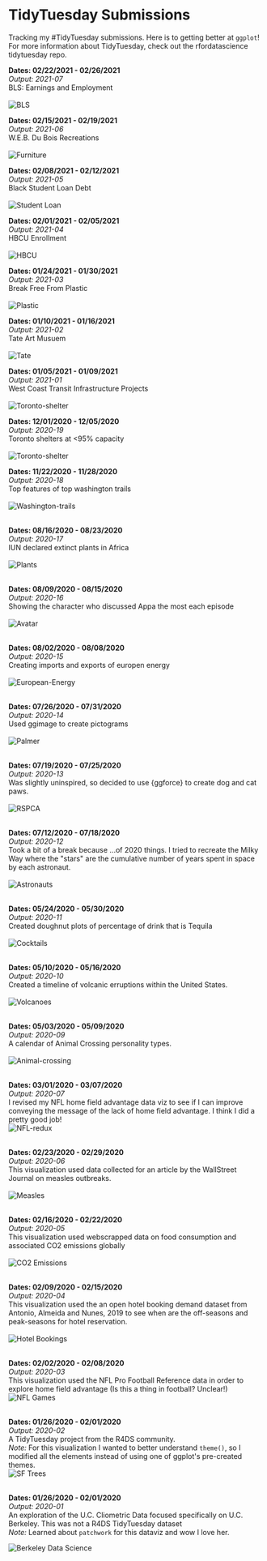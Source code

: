 # TidyTuesday Submissions
Tracking my #TidyTuesday submissions. Here is to getting better at `ggplot`!
For more information about TidyTuesday, check out the rfordatascience tidytuesday repo.

<b> Dates: 02/22/2021 - 02/26/2021 </b><br>
<i> Output: 2021-07</i><br>
BLS: Earnings and Employment<br><br>
![BLS](https://raw.githubusercontent.com/Ijeamakaanyene/tidytuesday/master/outputs/2021_07_bls.png)

<b> Dates: 02/15/2021 - 02/19/2021 </b><br>
<i> Output: 2021-06</i><br>
W.E.B. Du Bois Recreations<br><br>
![Furniture](https://raw.githubusercontent.com/Ijeamakaanyene/tidytuesday/master/outputs/2021_06_webdubois.png)


<b> Dates: 02/08/2021 - 02/12/2021 </b><br>
<i> Output: 2021-05</i><br>
Black Student Loan Debt<br><br>
![Student Loan](https://raw.githubusercontent.com/Ijeamakaanyene/tidytuesday/master/outputs/2021_05_wealth_income.png)


<b> Dates:  02/01/2021 - 02/05/2021 </b><br>
<i> Output: 2021-04</i><br>
HBCU Enrollment<br><br>
![HBCU](https://raw.githubusercontent.com/Ijeamakaanyene/tidytuesday/master/outputs/2021_04_hbcus.png)


<b> Dates: 01/24/2021 - 01/30/2021 </b><br>
<i> Output: 2021-03</i><br>
Break Free From Plastic<br><br>
![Plastic](https://raw.githubusercontent.com/Ijeamakaanyene/tidytuesday/master/outputs/2021_03_plastic_pollution.png)


<b> Dates: 01/10/2021 - 01/16/2021 </b><br>
<i> Output: 2021-02</i><br>
Tate Art Musuem<br><br>
![Tate](https://raw.githubusercontent.com/Ijeamakaanyene/tidytuesday/master/outputs/2021_02_tate.png)

<b> Dates: 01/05/2021 - 01/09/2021 </b><br>
<i> Output: 2021-01</i><br>
West Coast Transit Infrastructure Projects<br><br>
![Toronto-shelter](https://raw.githubusercontent.com/Ijeamakaanyene/tidytuesday/master/outputs/2021_01_ustransit.png)

<b> Dates: 12/01/2020 - 12/05/2020 </b><br>
<i> Output: 2020-19</i><br>
Toronto shelters at <95% capacity<br><br>
![Toronto-shelter](https://raw.githubusercontent.com/Ijeamakaanyene/tidytuesday/master/outputs/2020-19_toronto_shelters.png)

<b> Dates: 11/22/2020 - 11/28/2020 </b><br>
<i> Output: 2020-18</i><br>
Top features of top washington trails<br><br>
![Washington-trails](https://raw.githubusercontent.com/Ijeamakaanyene/tidytuesday/master/outputs/2020-18_trails.png)
</br></br>

<b> Dates: 08/16/2020 - 08/23/2020 </b><br>
<i> Output: 2020-17</i><br>
IUN declared extinct plants in Africa<br><br>
![Plants](https://raw.githubusercontent.com/Ijeamakaanyene/data_visualizations/master/outputs/2020-17_plants_in_danger.png)
</br></br>

<b> Dates: 08/09/2020 - 08/15/2020</b><br>
<i> Output: 2020-16</i><br>
Showing the character who discussed Appa the most each episode<br><br>
![Avatar](https://raw.githubusercontent.com/Ijeamakaanyene/data_visualizations/master/outputs/2020-16_avatar.png)
</br></br>

<b> Dates: 08/02/2020 - 08/08/2020</b><br>
<i> Output: 2020-15</i><br>
Creating imports and exports of europen energy<br><br>
![European-Energy](https://raw.githubusercontent.com/Ijeamakaanyene/data_visualizations/master/outputs/2020-15_european_energy.png)
</br></br>


<b> Dates: 07/26/2020 - 07/31/2020</b><br>
<i> Output: 2020-14</i><br>
Used ggimage to create pictograms<br><br>
![Palmer](https://raw.githubusercontent.com/Ijeamakaanyene/data_visualizations/master/outputs/2020-14_palmer_penguins.png)
</br></br>

<b> Dates: 07/19/2020 - 07/25/2020</b><br>
<i> Output: 2020-13</i><br>
Was slightly uninspired, so decided to use {ggforce} to create dog and cat paws.<br><br>
![RSPCA](https://raw.githubusercontent.com/Ijeamakaanyene/data_visualizations/master/outputs/2020-13_australian_animals.png)
</br></br>

<b> Dates: 07/12/2020 - 07/18/2020</b><br>
<i> Output: 2020-12</i><br>
Took a bit of a break because ...of 2020 things. I tried to recreate the Milky Way where the "stars" are the cumulative number of years spent in space by each astronaut.</br></br>
![Astronauts](https://raw.githubusercontent.com/Ijeamakaanyene/data_visualizations/master/outputs/2020-12_astronauts_galaxy_version_2.png)
</br></br>

<b> Dates: 05/24/2020 - 05/30/2020</b><br>
<i> Output: 2020-11</i><br>
Created doughnut plots of percentage of drink that is Tequila</br></br>
![Cocktails](https://raw.githubusercontent.com/Ijeamakaanyene/data_visualizations/master/outputs/2020-11_tequila_cocktails.png)
</br></br>

<b> Dates: 05/10/2020 - 05/16/2020</b><br>
<i> Output: 2020-10</i><br>
Created a timeline of volcanic erruptions within the United States.</br></br>
![Volcanoes](https://raw.githubusercontent.com/Ijeamakaanyene/data_visualizations/master/outputs/2020-10_volcano_erruptions.png)
</br></br>

<b> Dates: 05/03/2020 - 05/09/2020</b><br>
<i> Output: 2020-09</i><br>
A calendar of Animal Crossing personality types. </br></br>
![Animal-crossing](https://raw.githubusercontent.com/Ijeamakaanyene/data_visualizations/master/outputs/2020-09_animal_crossing_calendar.png)
</br></br>

<b> Dates: 03/01/2020 - 03/07/2020</b><br>
<i> Output: 2020-07</i><br>
I revised my NFL home field advantage data viz to see if I can improve conveying the message of the lack of home field advantage. I think I did a pretty good job!</br>
![NFL-redux](https://raw.githubusercontent.com/Ijeamakaanyene/data_visualizations/master/outputs/2020-07_nfl_stadiums_redux.png)
</br></br>

<b> Dates: 02/23/2020 - 02/29/2020</b><br>
<i> Output: 2020-06</i><br>
This visualization used data collected for an article by the WallStreet Journal on measles outbreaks.</br></br>
![Measles](https://raw.githubusercontent.com/Ijeamakaanyene/data_visualizations/master/outputs/2020-06_measles.png)
</br></br>

<b> Dates: 02/16/2020 - 02/22/2020</b><br>
<i> Output: 2020-05</i><br>
This visualization used webscrapped data on food consumption and associated CO2 emissions globally</br></br>
![CO2 Emissions](https://raw.githubusercontent.com/Ijeamakaanyene/data_visualizations/master/outputs/2020-05_carbon_emissions.png)
</br></br>

<b> Dates: 02/09/2020 - 02/15/2020</b><br>
<i> Output: 2020-04</i><br>
This visualization used the an open hotel booking demand dataset from Antonio, Almeida and Nunes, 2019 to see when are the off-seasons and peak-seasons for hotel reservation.</br></br>
![Hotel Bookings](https://raw.githubusercontent.com/Ijeamakaanyene/data_visualizations/master/outputs/2020-04_hotel_bookings.png)
</br></br>

<b> Dates: 02/02/2020 - 02/08/2020</b><br>
<i> Output: 2020-03</i><br>
This visualization used the NFL Pro Football Reference data in order to explore home field advantage (Is this a thing in football? Unclear!) </br>
![NFL Games](https://raw.githubusercontent.com/Ijeamakaanyene/data_visualizations/master/outputs/2020-03_nfl_stadiums.png)
</br></br>

<b> Dates: 01/26/2020 - 02/01/2020</b><br>
<i> Output: 2020-02</i><br>
A TidyTuesday project from the R4DS community. </br>
<i>Note:</i> For this visualization I wanted to better understand `theme()`, so I modified all the elements instead of using one of ggplot's pre-created themes.</br>
![SF Trees](https://raw.githubusercontent.com/Ijeamakaanyene/data_visualizations/master/outputs/2020-02_sftrees.png) </br></br>


<b> Dates: 01/26/2020 - 02/01/2020</b><br>
<i> Output: 2020-01</i><br>
An exploration of the U.C. Cliometric Data focused specifically on U.C. Berkeley. This was not a R4DS TidyTuesday dataset<br> 
<i>Note:</i> Learned about `patchwork` for this dataviz and wow I love her.</br>

![Berkeley Data Science](https://raw.githubusercontent.com/Ijeamakaanyene/data_visualizations/master/outputs/2020-01_berkeleycourses.png) </br></br>
















